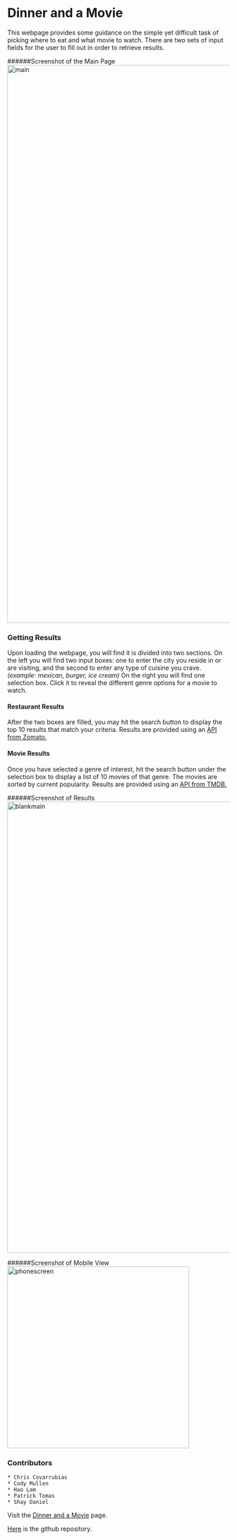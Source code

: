 # Dinner and a Movie
This webpage provides some guidance on the simple yet difficult
task of picking where to eat and what movie to watch. There are 
two sets of input fields for the user to fill out in order to
retrieve results.

######Screenshot of the Main Page
<img width="1265" alt="main" src="https://user-images.githubusercontent.com/67557233/94036568-49d83e00-fd79-11ea-85d8-a68c46333fca.png">


### Getting Results
Upon loading the webpage, you will find it is divided into two sections.
On the left you will find two input boxes: one to enter the city you reside
in or are visiting, and the second to enter any type of cuisine you crave.
_(example: mexican, burger, ice cream)_
On the right you will find one selection box. Click it to reveal the different
genre options for a movie to watch.

#### Restaurant Results
After the two boxes are filled, you may hit the search button to display the 
top 10 results that match your criteria.
Results are provided using an [API from Zomato.](https://developers.zomato.com/api "Link to Zomato API")

#### Movie Results
Once you have selected a genre of interest, hit the search button under the
selection box to display a list of 10 movies of that genre. The movies
are sorted by current popularity.
Results are provided using an [API from TMDB.](https://developers.themoviedb.org/ "Link to TMDb API")

######Screenshot of Results
<img width="1023" alt="blankmain" src="https://user-images.githubusercontent.com/67557233/94036424-24e3cb00-fd79-11ea-8941-ef8ff30b083d.png">

######Screenshot of Mobile View
<img width="412" alt="phonescreen" src="https://user-images.githubusercontent.com/67557233/94036561-480e7a80-fd79-11ea-83c2-fb00d7ed788b.png">

### Contributors
    * Chris Covarrubias
    * Cody Mullen
    * Hao Lam
    * Patrick Tomas
    * Shay Daniel

Visit the [Dinner and a Movie](https://shaydaniel7.github.io/projectbf/ "Link to Dinner and a Movie app") page.

[Here](https://github.com/shaydaniel7/projectbf "Link to github repository") is the github repository.
